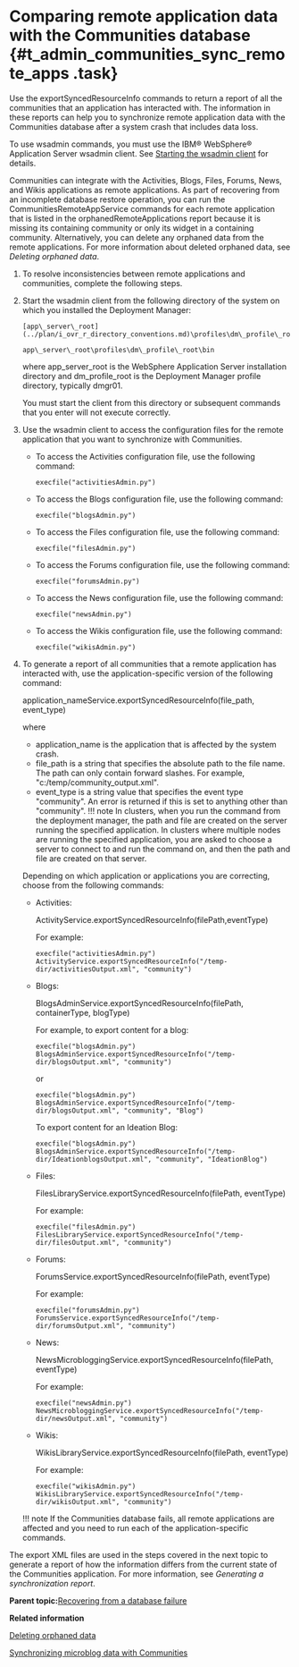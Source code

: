 # Comparing remote application data with the Communities database {#t_admin_communities_sync_remote_apps .task}

Use the exportSyncedResourceInfo commands to return a report of all the communities that an application has interacted with. The information in these reports can help you to synchronize remote application data with the Communities database after a system crash that includes data loss.

To use wsadmin commands, you must use the IBM® WebSphere® Application Server wsadmin client. See [Starting the wsadmin client](t_admin_wsadmin_starting.md) for details.

Communities can integrate with the Activities, Blogs, Files, Forums, News, and Wikis applications as remote applications. As part of recovering from an incomplete database restore operation, you can run the CommunitiesRemoteAppService commands for each remote application that is listed in the orphanedRemoteApplications report because it is missing its containing community or only its widget in a containing community. Alternatively, you can delete any orphaned data from the remote applications. For more information about deleted orphaned data, see *Deleting orphaned data*.

1.  To resolve inconsistencies between remote applications and communities, complete the following steps.
2.  Start the wsadmin client from the following directory of the system on which you installed the Deployment Manager:

    ```
    [app\_server\_root](../plan/i_ovr_r_directory_conventions.md)\profiles\dm\_profile\_root\bin
    ```

    ```
    app\_server\_root\profiles\dm\_profile\_root\bin
    ```

    where app\_server\_root is the WebSphere Application Server installation directory and dm\_profile\_root is the Deployment Manager profile directory, typically dmgr01.

    You must start the client from this directory or subsequent commands that you enter will not execute correctly.

3.  Use the wsadmin client to access the configuration files for the remote application that you want to synchronize with Communities.

    -   To access the Activities configuration file, use the following command:

        ```
        execfile("activitiesAdmin.py")
        ```

    -   To access the Blogs configuration file, use the following command:

        ```
        execfile("blogsAdmin.py")
        ```

    -   To access the Files configuration file, use the following command:

        ```
        execfile("filesAdmin.py")
        ```

    -   To access the Forums configuration file, use the following command:

        ```
        execfile("forumsAdmin.py")
        ```

    -   To access the News configuration file, use the following command:

        ```
        execfile("newsAdmin.py")
        ```

    -   To access the Wikis configuration file, use the following command:

        ```
        execfile("wikisAdmin.py")
        ```

4.  To generate a report of all communities that a remote application has interacted with, use the application-specific version of the following command:

    application\_nameService.exportSyncedResourceInfo\(file\_path, event\_type\)

    where

    -   application\_name is the application that is affected by the system crash.
    -   file\_path is a string that specifies the absolute path to the file name. The path can only contain forward slashes. For example, "c:/temp/community\_output.xml".
    -   event\_type is a string value that specifies the event type "community". An error is returned if this is set to anything other than "community".
    !!! note
    In clusters, when you run the command from the deployment manager, the path and file are created on the server running the specified application. In clusters where multiple nodes are running the specified application, you are asked to choose a server to connect to and run the command on, and then the path and file are created on that server.

    Depending on which application or applications you are correcting, choose from the following commands:

    -   Activities:

        ActivityService.exportSyncedResourceInfo\(filePath,eventType\)

        For example:

        ```
        execfile("activitiesAdmin.py")
        ActivityService.exportSyncedResourceInfo("/temp-dir/activitiesOutput.xml", "community")
        ```

    -   Blogs:

        BlogsAdminService.exportSyncedResourceInfo\(filePath, containerType, blogType\)

        For example, to export content for a blog:

        ```
        execfile("blogsAdmin.py")
        BlogsAdminService.exportSyncedResourceInfo("/temp-dir/blogsOutput.xml", "community")
        ```

        or

        ```
        execfile("blogsAdmin.py")
        BlogsAdminService.exportSyncedResourceInfo("/temp-dir/blogsOutput.xml", "community", "Blog")
        ```

        To export content for an Ideation Blog:

        ```
        execfile("blogsAdmin.py")
        BlogsAdminService.exportSyncedResourceInfo("/temp-dir/IdeationblogsOutput.xml", "community", "IdeationBlog")
        ```

    -   Files:

        FilesLibraryService.exportSyncedResourceInfo\(filePath, eventType\)

        For example:

        ```
        execfile("filesAdmin.py")
        FilesLibraryService.exportSyncedResourceInfo("/temp-dir/filesOutput.xml", "community")
        ```

    -   Forums:

        ForumsService.exportSyncedResourceInfo\(filePath, eventType\)

        For example:

        ```
        execfile("forumsAdmin.py")
        ForumsService.exportSyncedResourceInfo("/temp-dir/forumsOutput.xml", "community")
        ```

    -   News:

        NewsMicrobloggingService.exportSyncedResourceInfo\(filePath, eventType\)

        For example:

        ```
        execfile("newsAdmin.py")
        NewsMicrobloggingService.exportSyncedResourceInfo("/temp-dir/newsOutput.xml", "community")
        ```

    -   Wikis:

        WikisLibraryService.exportSyncedResourceInfo\(filePath, eventType\)

        For example:

        ```
        execfile("wikisAdmin.py")
        WikisLibraryService.exportSyncedResourceInfo("/temp-dir/wikisOutput.xml", "community")
        ```

    !!! note
    If the Communities database fails, all remote applications are affected and you need to run each of the application-specific commands.


The export XML files are used in the steps covered in the next topic to generate a report of how the information differs from the current state of the Communities application. For more information, see *Generating a synchronization report*.

**Parent topic:**[Recovering from a database failure](../admin/c_admin_communities_backup_and_restore.md)

**Related information**  


[Deleting orphaned data](../admin/t_admin_communities_delete_orphaned_data.md)

[Synchronizing microblog data with Communities](../admin/c_admin_news_sync_data.md)

